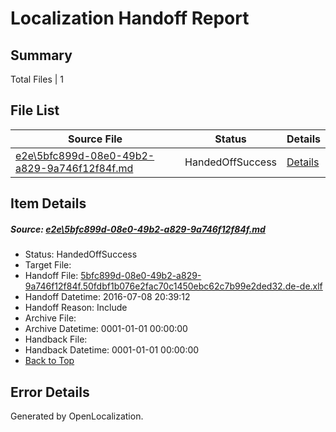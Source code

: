 # <a name='report-top'></a> Localization Handoff Report

## Summary
 Total Files | 1

## File List
 Source File | Status | Details 
 ----------- | ------ | ------- 
 [e2e\5bfc899d-08e0-49b2-a829-9a746f12f84f.md](https://github.com/OpenLocalizationTestOrg/oltest/blob/c23bec8ff9d9f82ba7ca30b4283741ad108ac592/e2e/5bfc899d-08e0-49b2-a829-9a746f12f84f.md) | HandedOffSuccess | [Details](#7db43808230ba93acfbbd42ed409699d42e70a453)

## Item Details
##### <a name='7db43808230ba93acfbbd42ed409699d42e70a453'></a> Source: [e2e\5bfc899d-08e0-49b2-a829-9a746f12f84f.md](https://github.com/OpenLocalizationTestOrg/oltest/blob/c23bec8ff9d9f82ba7ca30b4283741ad108ac592/e2e/5bfc899d-08e0-49b2-a829-9a746f12f84f.md)
* Status: HandedOffSuccess
* Target File: 
* Handoff File: [5bfc899d-08e0-49b2-a829-9a746f12f84f.50fdbf1b076e2fac70c1450ebc62c7b99e2ded32.de-de.xlf](https://github.com/OpenLocalizationTestOrg/olhandoff-e2e/blob/d3a0163ef2645dfbd333698353f4c2fc813482f5/ol-handoff/OpenLocalizationTestOrg/oltest-dede-fly/ci/ht/5bfc899d-08e0-49b2-a829-9a746f12f84f.50fdbf1b076e2fac70c1450ebc62c7b99e2ded32.de-de.xlf)
* Handoff Datetime: 2016-07-08 20:39:12
* Handoff Reason: Include
* Archive File: 
* Archive Datetime: 0001-01-01 00:00:00
* Handback File: 
* Handback Datetime: 0001-01-01 00:00:00
* [Back to Top](#report-top)


## Error Details

Generated by OpenLocalization.
